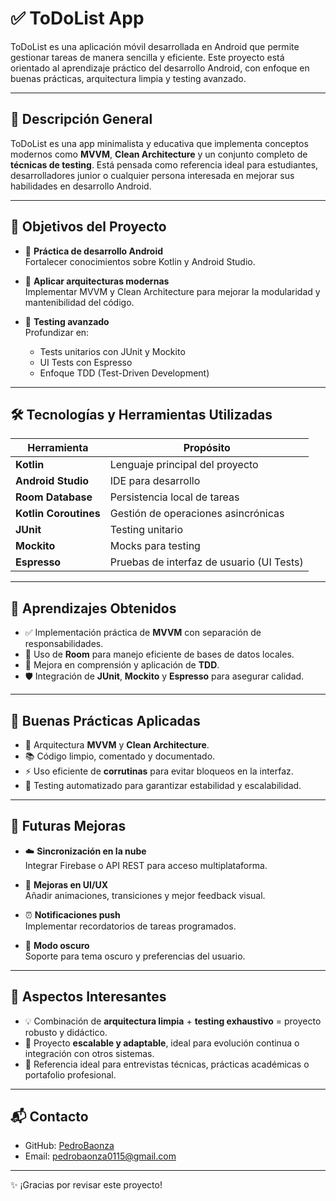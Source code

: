 # ✅ ToDoList App

ToDoList es una aplicación móvil desarrollada en Android que permite gestionar tareas de manera sencilla y eficiente. Este proyecto está orientado al aprendizaje práctico del desarrollo Android, con enfoque en buenas prácticas, arquitectura limpia y testing avanzado.

---

## 📌 Descripción General

ToDoList es una app minimalista y educativa que implementa conceptos modernos como **MVVM**, **Clean Architecture** y un conjunto completo de **técnicas de testing**. Está pensada como referencia ideal para estudiantes, desarrolladores junior o cualquier persona interesada en mejorar sus habilidades en desarrollo Android.

---

## 🎯 Objetivos del Proyecto

- 📱 **Práctica de desarrollo Android**  
  Fortalecer conocimientos sobre Kotlin y Android Studio.

- 🧱 **Aplicar arquitecturas modernas**  
  Implementar MVVM y Clean Architecture para mejorar la modularidad y mantenibilidad del código.

- 🧪 **Testing avanzado**  
  Profundizar en:
  - Tests unitarios con JUnit y Mockito  
  - UI Tests con Espresso  
  - Enfoque TDD (Test-Driven Development)

---

## 🛠️ Tecnologías y Herramientas Utilizadas

| Herramienta          | Propósito                                |
|----------------------|-------------------------------------------|
| **Kotlin**           | Lenguaje principal del proyecto           |
| **Android Studio**   | IDE para desarrollo                       |
| **Room Database**    | Persistencia local de tareas              |
| **Kotlin Coroutines**| Gestión de operaciones asincrónicas      |
| **JUnit**            | Testing unitario                          |
| **Mockito**          | Mocks para testing                        |
| **Espresso**         | Pruebas de interfaz de usuario (UI Tests) |

---

## 🧠 Aprendizajes Obtenidos

- ✅ Implementación práctica de **MVVM** con separación de responsabilidades.
- 🧩 Uso de **Room** para manejo eficiente de bases de datos locales.
- 🧪 Mejora en comprensión y aplicación de **TDD**.
- 🛡️ Integración de **JUnit**, **Mockito** y **Espresso** para asegurar calidad.

---

## 🚀 Buenas Prácticas Aplicadas

- 📐 Arquitectura **MVVM** y **Clean Architecture**.
- 📚 Código limpio, comentado y documentado.
- ⚡ Uso eficiente de **corrutinas** para evitar bloqueos en la interfaz.
- 🧪 Testing automatizado para garantizar estabilidad y escalabilidad.

---

## 🔄 Futuras Mejoras

- ☁️ **Sincronización en la nube**  
  Integrar Firebase o API REST para acceso multiplataforma.

- 🎨 **Mejoras en UI/UX**  
  Añadir animaciones, transiciones y mejor feedback visual.

- ⏰ **Notificaciones push**  
  Implementar recordatorios de tareas programados.

- 🌙 **Modo oscuro**  
  Soporte para tema oscuro y preferencias del usuario.

---

## 🌟 Aspectos Interesantes

- 💡 Combinación de **arquitectura limpia** + **testing exhaustivo** = proyecto robusto y didáctico.
- 🔄 Proyecto **escalable y adaptable**, ideal para evolución continua o integración con otros sistemas.
- 🧰 Referencia ideal para entrevistas técnicas, prácticas académicas o portafolio profesional.

---

## 📬 Contacto

- GitHub: [PedroBaonza](https://github.com/PedroBaonza)  
- Email: [pedrobaonza0115@gmail.com](mailto:pedrobaonza0115@gmail.com)

---

✨ ¡Gracias por revisar este proyecto!
